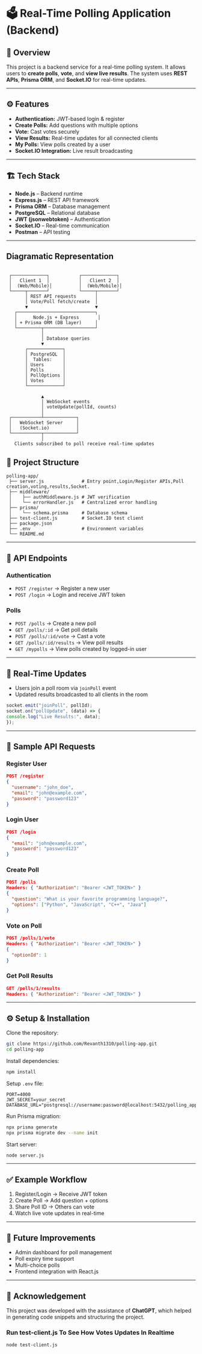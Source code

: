 # 🗳️ Real-Time Polling Application (Backend)

## 📌 Overview

This project is a backend service for a real-time polling system.
It allows users to **create polls**, **vote**, and **view live results**.
The system uses **REST APIs**, **Prisma ORM**, and **Socket.IO** for real-time updates.

---

## ⚙️ Features

* **Authentication:** JWT-based login & register
* **Create Polls:** Add questions with multiple options
* **Vote:** Cast votes securely
* **View Results:** Real-time updates for all connected clients
* **My Polls:** View polls created by a user
* **Socket.IO Integration:** Live result broadcasting

---

## 🏗️ Tech Stack

* **Node.js** – Backend runtime
* **Express.js** – REST API framework
* **Prisma ORM** – Database management
* **PostgreSQL** – Relational database
* **JWT (jsonwebtoken)** – Authentication
* **Socket.IO** – Real-time communication
* **Postman** – API testing

---
## Diagramatic Representation
```

 ┌─────────────┐           ┌─────────────┐
 │   Client 1  │           │   Client 2  │
 │  (Web/Mobile)│          │  (Web/Mobile)│
 └─────┬───────┘           └─────┬───────┘
       │ REST API requests       │
       │ Vote/Poll fetch/create  │
       ▼                         ▼
   ┌─────────────────────────────┐
   │      Node.js + Express       │
   │ + Prisma ORM (DB layer)     │
   └─────────┬───────────────────┘
             │
             │ Database queries
             ▼
       ┌─────────────┐
       │ PostgreSQL  │
       │  Tables:    │
       │ Users       │
       │ Polls       │
       │ PollOptions │
       │ Votes       │
       └─────────────┘

             ▲
             │ WebSocket events
             │ voteUpdate(pollId, counts)
             │
 ┌───────────┴────────────┐
 │   WebSocket Server     │
 │   (Socket.io)          │
 └───────────┬────────────┘
             │
   Clients subscribed to poll receive real-time updates
```

## 📂 Project Structure

```
polling-app/
 ├── server.js              # Entry point,Login/Register APIs,Poll creation,voting,results,Socket.
 ├── middleware/
 │    ├── authMiddleware.js # JWT verification
 │    └── errorHandler.js   # Centralized error handling
 ├── prisma/
 │    └── schema.prisma     # Database schema
 ├── test-client.js         # Socket.IO test client
 ├── package.json
 ├── .env                   # Environment variables
 └── README.md
```

---

## 🔑 API Endpoints

### Authentication

* `POST /register` → Register a new user
* `POST /login` → Login and receive JWT token

### Polls

* `POST /polls` → Create a new poll
* `GET /polls/:id` → Get poll details
* `POST /polls/:id/vote` → Cast a vote
* `GET /polls/:id/results` → View poll results
* `GET /mypolls` → View polls created by logged-in user

---

## 🔔 Real-Time Updates

* Users join a poll room via `joinPoll` event
* Updated results broadcasted to all clients in the room

```javascript
socket.emit("joinPoll", pollId);
socket.on("pollUpdate", (data) => {
console.log("Live Results:", data);
});
```

---

## 🧪 Sample API Requests

### Register User

```json
POST /register
{
  "username": "john_doe",
  "email": "john@example.com",
  "password": "password123"
}
```

### Login User

```json
POST /login
{
  "email": "john@example.com",
  "password": "password123"
}
```

### Create Poll

```json
POST /polls
Headers: { "Authorization": "Bearer <JWT_TOKEN>" }
{
  "question": "What is your favorite programming language?",
  "options": ["Python", "JavaScript", "C++", "Java"]
}
```

### Vote on Poll

```json
POST /polls/1/vote
Headers: { "Authorization": "Bearer <JWT_TOKEN>" }
{
  "optionId": 1
}
```

### Get Poll Results

```json
GET /polls/1/results
Headers: { "Authorization": "Bearer <JWT_TOKEN>" }
```

---

## ⚙️ Setup & Installation

Clone the repository:

```bash
git clone https://github.com/Revanth1310/polling-app.git
cd polling-app
```

Install dependencies:

```bash
npm install
```

Setup `.env` file:

```
PORT=4000
JWT_SECRET=your_secret
DATABASE_URL="postgresql://username:password@localhost:5432/polling_app"
```

Run Prisma migration:

```bash
npx prisma generate
npx prisma migrate dev --name init
```

Start server:

```bash
node server.js
```

---

## ✅ Example Workflow

1. Register/Login → Receive JWT token
2. Create Poll → Add question + options
3. Share Poll ID → Others can vote
4. Watch live vote updates in real-time

---

## 📌 Future Improvements

* Admin dashboard for poll management
* Poll expiry time support
* Multi-choice polls
* Frontend integration with React.js

---

## 📝 Acknowledgement

This project was developed with the assistance of **ChatGPT**, which helped in generating code snippets and structuring the project.

### Run test-client.js To See How Votes Updates In Realtime
```bash
node test-client.js

```




